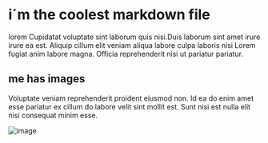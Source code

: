 # i´m the coolest markdown file

lorem   Cupidatat voluptate sint laborum quis nisi.Duis laborum sint amet irure irure ea est. Aliquip cillum elit veniam aliqua labore culpa laboris nisi Lorem fugiat anim labore magna. Officia reprehenderit nisi ut pariatur pariatur.

## me has images

Voluptate veniam reprehenderit proident eiusmod non. Id ea do enim amet esse pariatur ex cillum do labore velit sint mollit est. Sunt nisi est nulla elit nisi consequat minim esse.

![image](images/image.jpg)